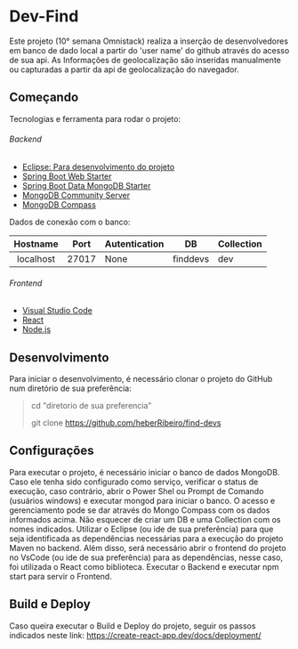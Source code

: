# Dev-Find

Este projeto (10° semana Omnistack) realiza a inserção de desenvolvedores em banco de dado local a partir do 'user name' do github através do acesso de sua api. As Informações de geolocalização são inseridas manualmente ou capturadas a partir da api de geolocalização do navegador.

## Começando
Tecnologias e ferramenta para rodar o projeto:

###### Backend

* [Eclipse: Para desenvolvimento do projeto](https://www.eclipse.org/downloads/packages/)
* [Spring Boot Web Starter](https://mvnrepository.com/artifact/org.springframework.boot/spring-boot-starter-web)
* [Spring Boot Data MongoDB Starter](https://mvnrepository.com/artifact/org.springframework.boot/spring-boot-starter-data-mongodb)
* [MongoDB Community Server](https://www.mongodb.com/download-center/community)
* [MongoDB Compass](https://www.mongodb.com/download-center/compass)

Dados de conexão com o banco:

| Hostname | Port | Autentication |DB | Collection |
|:--:|:--:|:--|:--:|:--|
| localhost | 27017 | None | finddevs  | dev |



###### Frontend
* [Visual Studio Code](https://code.visualstudio.com/)
* [React](https://pt-br.reactjs.org/)
* [Node.js](https://nodejs.org/en/)



## Desenvolvimento

Para iniciar o desenvolvimento, é necessário clonar o projeto do GitHub num diretório de sua preferência:

>cd "diretorio de sua preferencia"
>
>git clone https://github.com/heberRibeiro/find-devs


## Configurações
Para executar o projeto, é necessário iniciar o banco de dados MongoDB. Caso ele tenha sido configurado como serviço, verificar o status de execução, caso contrário, abrir o Power Shel ou Prompt de Comando (usuários windows) e executar mongod para iniciar o banco. O acesso e gerenciamento pode se dar através do Mongo Compass com os dados informados acima. Não esquecer de criar um DB e uma Collection com os nomes indicados. Utilizar o Eclipse (ou ide de sua preferência) para que seja identificada as dependências necessárias para a execução do projeto Maven no backend. Além disso, será necessário abrir o frontend do projeto no VsCode (ou ide de sua preferência) para as dependências, nesse caso, foi utilizada o React como biblioteca. Executar o Backend e executar npm start para servir o Frontend.

## Build e Deploy
Caso queira executar o Build e Deploy do projeto, seguir os passos indicados neste link:
https://create-react-app.dev/docs/deployment/

